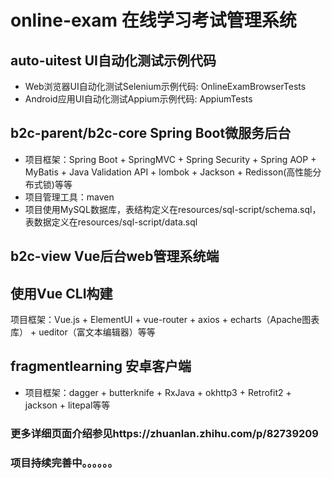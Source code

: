 # online-exam 在线学习考试管理系统
## auto-uitest UI自动化测试示例代码
* Web浏览器UI自动化测试Selenium示例代码: OnlineExamBrowserTests
* Android应用UI自动化测试Appium示例代码: AppiumTests
## b2c-parent/b2c-core Spring Boot微服务后台
* 项目框架：Spring Boot + SpringMVC + Spring Security + Spring AOP + MyBatis + Java Validation API + lombok + Jackson + Redisson(高性能分布式锁)等等
* 项目管理工具：maven
* 项目使用MySQL数据库，表结构定义在resources/sql-script/schema.sql，表数据定义在resources/sql-script/data.sql
## b2c-view Vue后台web管理系统端
使用Vue CLI构建
--
项目框架：Vue.js + ElementUI + vue-router + axios + echarts（Apache图表库） + ueditor（富文本编辑器）等等
## fragmentlearning 安卓客户端
* 项目框架：dagger + butterknife + RxJava + okhttp3 + Retrofit2 + jackson + litepal等等
### 更多详细页面介绍参见https://zhuanlan.zhihu.com/p/82739209
### 项目持续完善中。。。。。。
